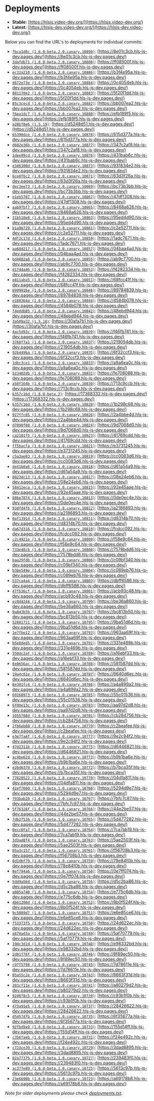 # Deployments

- **Stable:** [https://hlsjs.video-dev.org/](https://hlsjs.video-dev.org/)
- **Latest:** [https://hlsjs-dev.video-dev.org/](https://hlsjs-dev.video-dev.org/)

Below you can find the URL's to deployments for individual commits:

- [`fbca1d0c (1.6.0-beta.2.0.canary.10890)`](https://github.com/video-dev/hls.js/commit/fbca1d0c498e3ef5907bc4ea6173324106627cb6): [https://8e01c3cb.hls-js-dev.pages.dev/](https://8e01c3cb.hls-js-dev.pages.dev/)
- [`3dafdb71 (1.6.0-beta.2.0.canary.10888)`](https://github.com/video-dev/hls.js/commit/3dafdb71489625d572e8f44423962c4c9ecdcd1e): [https://ff08500f.hls-js-dev.pages.dev/](https://ff08500f.hls-js-dev.pages.dev/)
- [`ec32a210 (1.6.0-beta.2.0.canary.10886)`](https://github.com/video-dev/hls.js/commit/ec32a210241396590710187a260deb55003f9c72): [https://b3f4e95a.hls-js-dev.pages.dev/](https://b3f4e95a.hls-js-dev.pages.dev/)
- [`d672e73e (1.6.0-beta.2.0.canary.10884)`](https://github.com/video-dev/hls.js/commit/d672e73ef1a2d92a160192b7c5b02e125ef55d04): [https://0c4054eb.hls-js-dev.pages.dev/](https://0c4054eb.hls-js-dev.pages.dev/)
- [`881170e2 (1.6.0-beta.2.0.canary.10883)`](https://github.com/video-dev/hls.js/commit/881170e204741a44e4f93533067bea82c71de322): [https://5f20f1dd.hls-js-dev.pages.dev/](https://5f20f1dd.hls-js-dev.pages.dev/)
- [`85c3cecd (1.6.0-beta.2.0.canary.10882)`](https://github.com/video-dev/hls.js/commit/85c3cecd213ac8a0e26db52ee80ca36bfb2fcd4c): [https://bb007ea2.hls-js-dev.pages.dev/](https://bb007ea2.hls-js-dev.pages.dev/)
- [`f6ea1dc7 (1.6.0-beta.2.0.canary.10880)`](https://github.com/video-dev/hls.js/commit/f6ea1dc7aa0830ae6b061a4234ab072241864179): [https://efb189f5.hls-js-dev.pages.dev/](https://efb189f5.hls-js-dev.pages.dev/)
- [`a20bf0e6 (1.5.19)`](https://github.com/video-dev/hls.js/commit/a20bf0e6a3b5ac97c0b4b5c22d4149fbdd3611d1): [https://d5248d51.hls-js-dev.pages.dev/](https://d5248d51.hls-js-dev.pages.dev/)
- [`65390dce (1.6.0-beta.2.0.canary.10878)`](https://github.com/video-dev/hls.js/commit/65390dce24a8cfb28b7f3dfa8cdb0f65b7947dd7): [https://615d377a.hls-js-dev.pages.dev/](https://615d377a.hls-js-dev.pages.dev/)
- [`d602e36b (1.6.0-beta.2.0.canary.10877)`](https://github.com/video-dev/hls.js/commit/d602e36b25f77d0fd9105945380ba1666a38600d): [https://347c2af8.hls-js-dev.pages.dev/](https://347c2af8.hls-js-dev.pages.dev/)
- [`1dee99cd (1.6.0-beta.2.0.canary.10876)`](https://github.com/video-dev/hls.js/commit/1dee99cdec0fa598eb994935b2630b7d7f1599f9): [https://431bab6c.hls-js-dev.pages.dev/](https://431bab6c.hls-js-dev.pages.dev/)
- [`e346300d (1.6.0-beta.2.0.canary.10873)`](https://github.com/video-dev/hls.js/commit/e346300dc54adc763184204b3b6135c8e860483c): [https://931834e2.hls-js-dev.pages.dev/](https://931834e2.hls-js-dev.pages.dev/)
- [`6ce0f6c2 (1.6.0-beta.2.0.canary.10871)`](https://github.com/video-dev/hls.js/commit/6ce0f6c2c78a9d36c521752e2504a99aed277426): [https://63d3f26a.hls-js-dev.pages.dev/](https://63d3f26a.hls-js-dev.pages.dev/)
- [`dec3ee73 (1.6.0-beta.2.0.canary.10869)`](https://github.com/video-dev/hls.js/commit/dec3ee736c11cab42babe482f2b5ce073d5612dd): [https://bc73b3bb.hls-js-dev.pages.dev/](https://bc73b3bb.hls-js-dev.pages.dev/)
- [`e1eb5707 (1.6.0-beta.2.0.canary.10867)`](https://github.com/video-dev/hls.js/commit/e1eb5707fa5baad61adf6f13330a3ad6f71ff465): [https://47df1308.hls-js-dev.pages.dev/](https://47df1308.hls-js-dev.pages.dev/)
- [`aab9fbf7 (1.6.0-beta.2.0.canary.10865)`](https://github.com/video-dev/hls.js/commit/aab9fbf7f3b3452f31898b2e0939588872d3a9ae): [https://8468a626.hls-js-dev.pages.dev/](https://8468a626.hls-js-dev.pages.dev/)
- [`31b518e8 (1.6.0-beta.2.0.canary.10863)`](https://github.com/video-dev/hls.js/commit/31b518e8361fc60f7a6a54a2e43d040578623b48): [https://95ed4d90.hls-js-dev.pages.dev/](https://95ed4d90.hls-js-dev.pages.dev/)
- [`b1a9b729 (1.6.0-beta.2.0.canary.10861)`](https://github.com/video-dev/hls.js/commit/b1a9b72927e5d87673a2fd8d795ac7a6083e1939): [https://c2e52711.hls-js-dev.pages.dev/](https://c2e52711.hls-js-dev.pages.dev/)
- [`4df3c17d (1.6.0-beta.2.0.canary.10859)`](https://github.com/video-dev/hls.js/commit/4df3c17d310aa46243292ec1060425a6ea24c36c): [https://1adc7671.hls-js-dev.pages.dev/](https://1adc7671.hls-js-dev.pages.dev/)
- [`aa68d217 (1.6.0-beta.2.0.canary.10857)`](https://github.com/video-dev/hls.js/commit/aa68d217d8fde0ddef42560a89a86de71f234b29): [https://04baa4ad.hls-js-dev.pages.dev/](https://04baa4ad.hls-js-dev.pages.dev/)
- [`bd4882a8 (1.6.0-beta.2.0.canary.10855)`](https://github.com/video-dev/hls.js/commit/bd4882a8faa742304db85c385f94519405261789): [https://ab9c7700.hls-js-dev.pages.dev/](https://ab9c7700.hls-js-dev.pages.dev/)
- [`d1744a46 (1.6.0-beta.2.0.canary.10853)`](https://github.com/video-dev/hls.js/commit/d1744a460c3076e2afd93b6ee6d7d0c6eeedbca5): [https://f4282334.hls-js-dev.pages.dev/](https://f4282334.hls-js-dev.pages.dev/)
- [`e811aba5 (1.6.0-beta.2.0.canary.10851)`](https://github.com/video-dev/hls.js/commit/e811aba525e14a2906074d913f4eced239bf412b): [https://68fcc41f.hls-js-dev.pages.dev/](https://68fcc41f.hls-js-dev.pages.dev/)
- [`699901be (1.6.0-beta.2.0.canary.10846)`](https://github.com/video-dev/hls.js/commit/699901bedf8421a2798afdf2506c2fe00044f372): [https://89784839.hls-js-dev.pages.dev/](https://89784839.hls-js-dev.pages.dev/)
- [`e180364a (1.6.0-beta.2.0.canary.10844)`](https://github.com/video-dev/hls.js/commit/e180364a70228a77895a71419880c58c8419d3f9): [https://4584b078.hls-js-dev.pages.dev/](https://4584b078.hls-js-dev.pages.dev/)
- [`f4eddb85 (1.6.0-beta.2.0.canary.10842)`](https://github.com/video-dev/hls.js/commit/f4eddb856727f1cd51c30a500aa1457487c67288): [https://48ebd944.hls-js-dev.pages.dev/](https://48ebd944.hls-js-dev.pages.dev/)
- [`3a509a32 (1.5.18)`](https://github.com/video-dev/hls.js/commit/3a509a32821a94b31ca01e6253da70d1c8927ded): [https://30afa7b1.hls-js-dev.pages.dev/](https://30afa7b1.hls-js-dev.pages.dev/)
- [`4ac5d93c (1.6.0-beta.2.0.canary.10839)`](https://github.com/video-dev/hls.js/commit/4ac5d93ce06b07a0c66de7b127b627649be46759): [https://f46fb741.hls-js-dev.pages.dev/](https://f46fb741.hls-js-dev.pages.dev/)
- [`3768f7a1 (1.6.0-beta.2.0.canary.10837)`](https://github.com/video-dev/hls.js/commit/3768f7a1841666bff1f411b3f16d6e8901fbd500): [https://219054db.hls-js-dev.pages.dev/](https://219054db.hls-js-dev.pages.dev/)
- [`92b449ba (1.6.0-beta.2.0.canary.10835)`](https://github.com/video-dev/hls.js/commit/92b449ba0db72389b4b458a67f57f86cc8802edb): [https://6f32ccf3.hls-js-dev.pages.dev/](https://6f32ccf3.hls-js-dev.pages.dev/)
- [`1dbc3ce1 (1.6.0-beta.2.0.canary.10833)`](https://github.com/video-dev/hls.js/commit/1dbc3ce11d793cae01161bb2ce8fa12d48e0dcc6): [https://a9a6ea0c.hls-js-dev.pages.dev/](https://a9a6ea0c.hls-js-dev.pages.dev/)
- [`523402db (1.6.0-beta.2.0.canary.10831)`](https://github.com/video-dev/hls.js/commit/523402db946db715331aca782066fe60f4de423a): [https://fe708088.hls-js-dev.pages.dev/](https://fe708088.hls-js-dev.pages.dev/)
- [`a58f164b (1.6.0-beta.2.0.canary.10830)`](https://github.com/video-dev/hls.js/commit/a58f164bb442945f46fde05ebc2140e0e5c512a0): [https://713c9ccb.hls-js-dev.pages.dev/](https://713c9ccb.hls-js-dev.pages.dev/)
- [`6357c16d (1.6.0-beta.2)`](https://github.com/video-dev/hls.js/commit/6357c16d72116a0436ebb80dcc7edb9985d530b6): [https://17368332.hls-js-dev.pages.dev/](https://17368332.hls-js-dev.pages.dev/)
- [`6357c16d (1.6.0-beta.2.0.canary.10828)`](https://github.com/video-dev/hls.js/commit/6357c16d72116a0436ebb80dcc7edb9985d530b6): [https://1b298c68.hls-js-dev.pages.dev/](https://1b298c68.hls-js-dev.pages.dev/)
- [`927ffc05 (1.6.0-beta.1.0.canary.10826)`](https://github.com/video-dev/hls.js/commit/927ffc05fcefc355e7d12a4d61a128b7102fcadb): [https://2a4bbe4d.hls-js-dev.pages.dev/](https://2a4bbe4d.hls-js-dev.pages.dev/)
- [`d7090f08 (1.6.0-beta.1.0.canary.10824)`](https://github.com/video-dev/hls.js/commit/d7090f08b09cdf560c7d9ded53618b120bd3eef4): [https://9d7068d0.hls-js-dev.pages.dev/](https://9d7068d0.hls-js-dev.pages.dev/)
- [`ca2101f5 (1.6.0-beta.1.0.canary.10823)`](https://github.com/video-dev/hls.js/commit/ca2101f5d3e0d670cf972b0196616cf088965bf9): [https://41769cdd.hls-js-dev.pages.dev/](https://41769cdd.hls-js-dev.pages.dev/)
- [`ff5bacfa (1.6.0-beta.1.0.canary.10821)`](https://github.com/video-dev/hls.js/commit/ff5bacfa50c85f74d9445474f1fc809ce2014cb6): [https://e3731245.hls-js-dev.pages.dev/](https://e3731245.hls-js-dev.pages.dev/)
- [`c5a3ae03 (1.6.0-beta.1.0.canary.10819)`](https://github.com/video-dev/hls.js/commit/c5a3ae03ba160ee0e5aefa9bc179c26acca22c61): [https://cc0083d6.hls-js-dev.pages.dev/](https://cc0083d6.hls-js-dev.pages.dev/)
- [`de41b0a6 (1.6.0-beta.1.0.canary.10818)`](https://github.com/video-dev/hls.js/commit/de41b0a6bb5e4fb5596573c2571003d37674ce34): [https://d61a54a9.hls-js-dev.pages.dev/](https://d61a54a9.hls-js-dev.pages.dev/)
- [`0023dc13 (1.6.0-beta.1.0.canary.10817)`](https://github.com/video-dev/hls.js/commit/0023dc135255accce778656ac7f4755887101422): [https://08e24eb6.hls-js-dev.pages.dev/](https://08e24eb6.hls-js-dev.pages.dev/)
- [`58412eca (1.6.0-beta.1.0.canary.10815)`](https://github.com/video-dev/hls.js/commit/58412eca9f39a97dfab9cda6f180af022c8ecfeb): [https://92e45aae.hls-js-dev.pages.dev/](https://92e45aae.hls-js-dev.pages.dev/)
- [`88be7874 (1.6.0-beta.1.0.canary.10813)`](https://github.com/video-dev/hls.js/commit/88be7874198d146c71600cc594360d064ad308bb): [https://0de0ec4e.hls-js-dev.pages.dev/](https://0de0ec4e.hls-js-dev.pages.dev/)
- [`93dfd4f6 (1.6.0-beta.1.0.canary.10812)`](https://github.com/video-dev/hls.js/commit/93dfd4f6eb2f33a4da9f6b02f571fe74bf237e01): [https://a2186893.hls-js-dev.pages.dev/](https://a2186893.hls-js-dev.pages.dev/)
- [`0af1391d (1.6.0-beta.1.0.canary.10811)`](https://github.com/video-dev/hls.js/commit/0af1391d9206732d2044e1a963b9dea900142ee0): [https://d8314b70.hls-js-dev.pages.dev/](https://d8314b70.hls-js-dev.pages.dev/)
- [`da67d316 (1.6.0-beta.1.0.canary.10810)`](https://github.com/video-dev/hls.js/commit/da67d316052a78de4d7f284c75f3b8e4b9542d21): [https://fcdcc092.hls-js-dev.pages.dev/](https://fcdcc092.hls-js-dev.pages.dev/)
- [`c2c4921e (1.6.0-beta.1.0.canary.10809)`](https://github.com/video-dev/hls.js/commit/c2c4921ec5d598f90855b4fda4d897be8f048bb3): [https://f58e9c64.hls-js-dev.pages.dev/](https://f58e9c64.hls-js-dev.pages.dev/)
- [`733e48cb (1.6.0-beta.1.0.canary.10808)`](https://github.com/video-dev/hls.js/commit/733e48cb2334aaea9d26e1cb519d893feb686c96): [https://7578bdd6.hls-js-dev.pages.dev/](https://7578bdd6.hls-js-dev.pages.dev/)
- [`baa29fdb (1.6.0-beta.1.0.canary.10806)`](https://github.com/video-dev/hls.js/commit/baa29fdbb31071db780ebca8760cd91c0be18e0f): [https://c09bf340.hls-js-dev.pages.dev/](https://c09bf340.hls-js-dev.pages.dev/)
- [`b3be549e (1.6.0-beta.1.0.canary.10804)`](https://github.com/video-dev/hls.js/commit/b3be549eb7f1aed556f9f3cb1db37cf0ac7c70ba): [https://c089eb76.hls-js-dev.pages.dev/](https://c089eb76.hls-js-dev.pages.dev/)
- [`537ca4a4 (1.6.0-beta.1.0.canary.10803)`](https://github.com/video-dev/hls.js/commit/537ca4a478927ead3260625bed36264d7b23af70): [https://dbff6586.hls-js-dev.pages.dev/](https://dbff6586.hls-js-dev.pages.dev/)
- [`47fb36cf (1.6.0-beta.1.0.canary.10801)`](https://github.com/video-dev/hls.js/commit/47fb36cf50c461de868f682b4eeecb7e45d4d3a1): [https://acb93c48.hls-js-dev.pages.dev/](https://acb93c48.hls-js-dev.pages.dev/)
- [`ec0d4244 (1.6.0-beta.1.0.canary.10799)`](https://github.com/video-dev/hls.js/commit/ec0d4244e58b112d22a441bf44c4ae9f942112f9): [https://be36a860.hls-js-dev.pages.dev/](https://be36a860.hls-js-dev.pages.dev/)
- [`9a843b5b (1.6.0-beta.1.0.canary.10797)`](https://github.com/video-dev/hls.js/commit/9a843b5b32c60993952b9a248e8c29c0247215cc): [https://bc813b50.hls-js-dev.pages.dev/](https://bc813b50.hls-js-dev.pages.dev/)
- [`52881711 (1.6.0-beta.1.0.canary.10795)`](https://github.com/video-dev/hls.js/commit/5288171169a9f468cb7fd11ede88c2b077ace282): [https://9ba51d6d.hls-js-dev.pages.dev/](https://9ba51d6d.hls-js-dev.pages.dev/)
- [`1e7fbe12 (1.6.0-beta.1.0.canary.10793)`](https://github.com/video-dev/hls.js/commit/1e7fbe12a01f88892c833acc5c3a1abf10ddfe3c): [https://963aa69f.hls-js-dev.pages.dev/](https://963aa69f.hls-js-dev.pages.dev/)
- [`b5e8ded5 (1.6.0-beta.1.0.canary.10791)`](https://github.com/video-dev/hls.js/commit/b5e8ded577303120052d598006b0b10e884d57a6): [https://331e469b.hls-js-dev.pages.dev/](https://331e469b.hls-js-dev.pages.dev/)
- [`550dc2af (1.6.0-beta.1.0.canary.10789)`](https://github.com/video-dev/hls.js/commit/550dc2af17a7cea5c96f7d2ad03e44c9e2ffa6b3): [https://a16ebf33.hls-js-dev.pages.dev/](https://a16ebf33.hls-js-dev.pages.dev/)
- [`6e0656ac (1.6.0-beta.1.0.canary.10788)`](https://github.com/video-dev/hls.js/commit/6e0656ac710f0d46a417cb98480e0d8104070bdb): [https://581587dd.hls-js-dev.pages.dev/](https://581587dd.hls-js-dev.pages.dev/)
- [`19a4c01e (1.6.0-beta.1.0.canary.10787)`](https://github.com/video-dev/hls.js/commit/19a4c01e3c5e3a2dbdab6cbd4dd21a1ef02393e3): [https://6640d6ec.hls-js-dev.pages.dev/](https://6640d6ec.hls-js-dev.pages.dev/)
- [`8e301fc4 (1.6.0-beta.1.0.canary.10786)`](https://github.com/video-dev/hls.js/commit/8e301fc417708b7346d81c62590d7cc41116c5b4): [https://a4a899a2.hls-js-dev.pages.dev/](https://a4a899a2.hls-js-dev.pages.dev/)
- [`69160973 (1.6.0-beta.1.0.canary.10785)`](https://github.com/video-dev/hls.js/commit/69160973143b81252877ac7df73d77669eb8b141): [https://55c01536.hls-js-dev.pages.dev/](https://55c01536.hls-js-dev.pages.dev/)
- [`6f90e13c (1.6.0-beta.1.0.canary.10783)`](https://github.com/video-dev/hls.js/commit/6f90e13c911243f511864259c9e88b185afa49ed): [https://aa97d2d8.hls-js-dev.pages.dev/](https://aa97d2d8.hls-js-dev.pages.dev/)
- [`1055788d (1.6.0-beta.1.0.canary.10781)`](https://github.com/video-dev/hls.js/commit/1055788d020c35983de7fa22132d5892de25e068): [https://cb284756.hls-js-dev.pages.dev/](https://cb284756.hls-js-dev.pages.dev/)
- [`2fb6eb88 (1.6.0-beta.1.0.canary.10779)`](https://github.com/video-dev/hls.js/commit/2fb6eb888d6d917901cf12243b81df0ee214eccf): [https://c2beafee.hls-js-dev.pages.dev/](https://c2beafee.hls-js-dev.pages.dev/)
- [`e3e7fa4f (1.6.0-beta.1.0.canary.10777)`](https://github.com/video-dev/hls.js/commit/e3e7fa4f6031115e9410a86150e3674bbbe62abb): [https://9e2c94f2.hls-js-dev.pages.dev/](https://9e2c94f2.hls-js-dev.pages.dev/)
- [`47d2311b (1.6.0-beta.1.0.canary.10775)`](https://github.com/video-dev/hls.js/commit/47d2311b5ab8ef1b26ea493ff7a58aab0ba45507): [https://d6446821.hls-js-dev.pages.dev/](https://d6446821.hls-js-dev.pages.dev/)
- [`ac4be62d (1.6.0-beta.1.0.canary.10773)`](https://github.com/video-dev/hls.js/commit/ac4be62dce6b30799a6fedb81a9204d45620ad9f): [https://b9b1ba6e.hls-js-dev.pages.dev/](https://b9b1ba6e.hls-js-dev.pages.dev/)
- [`e2bd6379 (1.6.0-beta.1.0.canary.10772)`](https://github.com/video-dev/hls.js/commit/e2bd63791a48d9ebca2f2d740819da6b6bfa4835): [https://b7bca35f.hls-js-dev.pages.dev/](https://b7bca35f.hls-js-dev.pages.dev/)
- [`77820522 (1.6.0-beta.1.0.canary.10770)`](https://github.com/video-dev/hls.js/commit/77820522f3cfbb583ae6bc3715ef511e88a58c74): [https://04dfa811.hls-js-dev.pages.dev/](https://04dfa811.hls-js-dev.pages.dev/)
- [`42ef7660 (1.6.0-beta.1.0.canary.10768)`](https://github.com/video-dev/hls.js/commit/42ef7660837b08dd13ede0abefbc36e4caece332): [https://5294d9e7.hls-js-dev.pages.dev/](https://5294d9e7.hls-js-dev.pages.dev/)
- [`793bab20 (1.6.0-beta.1.0.canary.10767)`](https://github.com/video-dev/hls.js/commit/793bab208c4e9686f3e4754465f1226ce3be3379): [https://7bfc7c87.hls-js-dev.pages.dev/](https://7bfc7c87.hls-js-dev.pages.dev/)
- [`5f76328f (1.6.0-beta.1.0.canary.10766)`](https://github.com/video-dev/hls.js/commit/5f76328f5d24dec7e87f625662eb7915520cd01a): [https://44e2be57.hls-js-dev.pages.dev/](https://44e2be57.hls-js-dev.pages.dev/)
- [`7db2f526 (1.6.0-beta.1.0.canary.10765)`](https://github.com/video-dev/hls.js/commit/7db2f5263ef707b3c9e4ec5dc9a0df56e03fe922): [https://5d477282.hls-js-dev.pages.dev/](https://5d477282.hls-js-dev.pages.dev/)
- [`0ecc0fa7 (1.6.0-beta.1.0.canary.10764)`](https://github.com/video-dev/hls.js/commit/0ecc0fa771a25b9d6f3fcaf3437f7d07dd6606c4): [https://7ca7ab19.hls-js-dev.pages.dev/](https://7ca7ab19.hls-js-dev.pages.dev/)
- [`3d3ad8f4 (1.6.0-beta.1.0.canary.10763)`](https://github.com/video-dev/hls.js/commit/3d3ad8f4f543ce9b40162568cd685f12226526fe): [https://5ae2503f.hls-js-dev.pages.dev/](https://5ae2503f.hls-js-dev.pages.dev/)
- [`05a3c157 (1.6.0-beta.1.0.canary.10761)`](https://github.com/video-dev/hls.js/commit/05a3c1579e8e4b656675462d6adea3b615471bd1): [https://f56708b3.hls-js-dev.pages.dev/](https://f56708b3.hls-js-dev.pages.dev/)
- [`8d1dbf79 (1.6.0-beta.1.0.canary.10759)`](https://github.com/video-dev/hls.js/commit/8d1dbf79fc3f843fa4842d9c7df11ab8c3d54ab5): [https://78e84f0b.hls-js-dev.pages.dev/](https://78e84f0b.hls-js-dev.pages.dev/)
- [`8ef794a6 (1.6.0-beta.1.0.canary.10758)`](https://github.com/video-dev/hls.js/commit/8ef794a67db66141f559dd01e0eed59661ba4235): [https://0e7ff074.hls-js-dev.pages.dev/](https://0e7ff074.hls-js-dev.pages.dev/)
- [`5dd9a56d (1.6.0-beta.1.0.canary.10756)`](https://github.com/video-dev/hls.js/commit/5dd9a56dd492a834b86fab05c65dd150ecb2dd43): [https://d5c2ba86.hls-js-dev.pages.dev/](https://d5c2ba86.hls-js-dev.pages.dev/)
- [`a885a740 (1.6.0-beta.1.0.canary.10754)`](https://github.com/video-dev/hls.js/commit/a885a740371257fcc32bf4a13e9f1e7d6a9a1d2c): [https://e775c6db.hls-js-dev.pages.dev/](https://e775c6db.hls-js-dev.pages.dev/)
- [`4b61208d (1.6.0-beta.1.0.canary.10752)`](https://github.com/video-dev/hls.js/commit/4b61208d181eed0327d2dec218b66ae2900a2bf8): [https://8b0f524f.hls-js-dev.pages.dev/](https://8b0f524f.hls-js-dev.pages.dev/)
- [`9c5089d7 (1.6.0-beta.1.0.canary.10751)`](https://github.com/video-dev/hls.js/commit/9c5089d7e7e4874e4443d34afb5e5e57c3837f7c): [https://e6e85ce6.hls-js-dev.pages.dev/](https://e6e85ce6.hls-js-dev.pages.dev/)
- [`f53373f5 (1.6.0-beta.1.0.canary.10750)`](https://github.com/video-dev/hls.js/commit/f53373f586362a8ca2d764d14794ad4e1a4d576e): [https://24d622ec.hls-js-dev.pages.dev/](https://24d622ec.hls-js-dev.pages.dev/)
- [`a878ad3a (1.6.0-beta.1.0.canary.10749)`](https://github.com/video-dev/hls.js/commit/a878ad3a809e7a4fa93abfab052ef8b4316a4194): [https://5af70779.hls-js-dev.pages.dev/](https://5af70779.hls-js-dev.pages.dev/)
- [`19dc3d1d (1.6.0-beta.1.0.canary.10748)`](https://github.com/video-dev/hls.js/commit/19dc3d1d1ee732300b9d764ff06f32becd99db54): [https://e98332bd.hls-js-dev.pages.dev/](https://e98332bd.hls-js-dev.pages.dev/)
- [`2d91f78f (1.6.0-beta.1.0.canary.10746)`](https://github.com/video-dev/hls.js/commit/2d91f78f732730800e8bdd89b1a7ed86b012a40e): [https://8f89ec50.hls-js-dev.pages.dev/](https://8f89ec50.hls-js-dev.pages.dev/)
- [`c97f5798 (1.6.0-beta.1.0.canary.10745)`](https://github.com/video-dev/hls.js/commit/c97f57981c5a04d2ced7fe4a606bfa3a0e65c1d6): [https://7d78611e.hls-js-dev.pages.dev/](https://7d78611e.hls-js-dev.pages.dev/)
- [`05a55c2e (1.6.0-beta.1.0.canary.10743)`](https://github.com/video-dev/hls.js/commit/05a55c2eefa1c605dbb91861c8748bf8294b0565): [https://8663f31d.hls-js-dev.pages.dev/](https://8663f31d.hls-js-dev.pages.dev/)
- [`283cf11e (1.6.0-beta.1.0.canary.10741)`](https://github.com/video-dev/hls.js/commit/283cf11e5149715cd728a20d5bfba25f2976af53): [https://a80279d2.hls-js-dev.pages.dev/](https://a80279d2.hls-js-dev.pages.dev/)
- [`9246f8c5 (1.6.0-beta.1.0.canary.10739)`](https://github.com/video-dev/hls.js/commit/9246f8c5c69f1df332a584fb02674ac645351918): [https://c93b1f0b.hls-js-dev.pages.dev/](https://c93b1f0b.hls-js-dev.pages.dev/)
- [`473a91e5 (1.6.0-beta.1.0.canary.10737)`](https://github.com/video-dev/hls.js/commit/473a91e5c5459c98972272c4cc14bcf8e96665c8): [https://28426622.hls-js-dev.pages.dev/](https://28426622.hls-js-dev.pages.dev/)
- [`d5457dfb (1.6.0-beta.1.0.canary.10735)`](https://github.com/video-dev/hls.js/commit/d5457dfb7b7771ac17bcc9cabe7b638c348d74dd): [https://6f35677a.hls-js-dev.pages.dev/](https://6f35677a.hls-js-dev.pages.dev/)
- [`92fbd9a9 (1.6.0-beta.1.0.canary.10733)`](https://github.com/video-dev/hls.js/commit/92fbd9a9d980c4c7d68ebce939f3c00ed372dc63): [https://155d14ff.hls-js-dev.pages.dev/](https://155d14ff.hls-js-dev.pages.dev/)
- [`c356faeb (1.6.0-beta.1.0.canary.10731)`](https://github.com/video-dev/hls.js/commit/c356faeb5efefffd4aa653cd0364ec9f2a868a69): [https://f24e492c.hls-js-dev.pages.dev/](https://f24e492c.hls-js-dev.pages.dev/)
- [`c723ce39 (1.6.0-beta.1.0.canary.10729)`](https://github.com/video-dev/hls.js/commit/c723ce391aba7cc0a1e8a15719da5848b9bd1c21): [https://3dad8895.hls-js-dev.pages.dev/](https://3dad8895.hls-js-dev.pages.dev/)
- [`02a77375 (1.6.0-beta.1.0.canary.10727)`](https://github.com/video-dev/hls.js/commit/02a77375f541842fe5c07a35853b3a6117ef8edd): [https://239483f0.hls-js-dev.pages.dev/](https://239483f0.hls-js-dev.pages.dev/)
- [`ac377e89 (1.6.0-beta.1.0.canary.10725)`](https://github.com/video-dev/hls.js/commit/ac377e89849ceb1f6ddb4b69fefc4cdc346351f0): [https://5613c97b.hls-js-dev.pages.dev/](https://5613c97b.hls-js-dev.pages.dev/)
- [`23e6690b (1.6.0-beta.1.0.canary.10723)`](https://github.com/video-dev/hls.js/commit/23e6690bb3c68aa229e88f24a40826e92b758194): [https://a69178b8.hls-js-dev.pages.dev/](https://a69178b8.hls-js-dev.pages.dev/)

_Note for older deployments please check [deployments.txt](./deployments.txt)._
